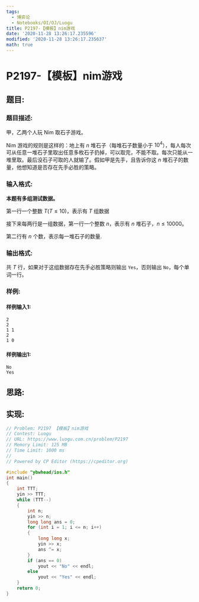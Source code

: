 ```yaml
---
tags: 
  - 博弈论
  - Notebooks/OI/OJ/Luogu
title: P2197-【模板】nim游戏
date: '2020-11-28 13:26:17.235596'
modified: '2020-11-28 13:26:17.235637'
math: true
---
```

# P2197-【模板】nim游戏
## 题目:
### 题目描述:
甲，乙两个人玩 Nim 取石子游戏。

Nim 游戏的规则是这样的：地上有 $n$ 堆石子（每堆石子数量小于 $10^4$），每人每次可从任意一堆石子里取出任意多枚石子扔掉，可以取完，不能不取。每次只能从一堆里取。最后没石子可取的人就输了。假如甲是先手，且告诉你这 $n$ 堆石子的数量，他想知道是否存在先手必胜的策略。

### 输入格式:
**本题有多组测试数据。**

第一行一个整数 $T(T\le10)$，表示有 $T$ 组数据

接下来每两行是一组数据，第一行一个整数 $n$，表示有 $n$ 堆石子，$n\le10000$。

第二行有 $n$ 个数，表示每一堆石子的数量.
### 输出格式:
共 $T$ 行，如果对于这组数据存在先手必胜策略则输出 `Yes`，否则输出 `No`，每个单词一行。
### 样例:
#### 样例输入1:
```
2
2
1 1
2
1 0
```
#### 样例输出1:
```
No
Yes
```
## 思路:

## 实现:
```cpp
// Problem: P2197 【模板】nim游戏
// Contest: Luogu
// URL: https://www.luogu.com.cn/problem/P2197
// Memory Limit: 125 MB
// Time Limit: 1000 ms
//
// Powered by CP Editor (https://cpeditor.org)

#include "ybwhead/ios.h"
int main()
{
    int TTT;
    yin >> TTT;
    while (TTT--)
    {
        int n;
        yin >> n;
        long long ans = 0;
        for (int i = 1; i <= n; i++)
        {
            long long x;
            yin >> x;
            ans ^= x;
        }
        if (ans == 0)
            yout << "No" << endl;
        else
            yout << "Yes" << endl;
    }
    return 0;
}
```
